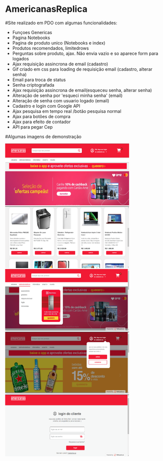 # AmericanasReplica

#Site realizado em PDO com algumas funcionalidades:

* Funçoes Genericas
* Pagina Notebooks
* Pagina de produto unico (Notebooks e index)
* Produtos recomendados, limitedrows
* Perguntas sobre produto, ajax. Não envia vazio e so aparece form para logados
* Ajax requisição assincrona de email (cadastro)
* Gif criado em css para loading de requisição email (cadastro, alterar senha)
* Email para troca de status
* Senha criptografada
* Ajax requisição assincrona de email(esqueceu senha, alterar senha)
* Alteração de senha por 'esqueci minha senha' (email)
* Alteração de senha com usuario logado (email)
* Cadastro e login com Google API
* Ajax pesquisa em tempo real /botão pesquisa normal
* Ajax para botões de compra
* Ajax para efeito de contador
* API para pegar Cep

#Algumas imagens de demonstração

<div>
<img src="images/demo/Screenshot_1.png" width="400px" height="200px"/>
<img src="images/demo/Screenshot_2.png" width="400px" height="200px"/>
<img src="images/demo/Screenshot_3.png" width="400px" height="200px"/>
<img src="images/demo/Screenshot_4.png" width="400px" height="200px"/>
<img src="images/demo/Screenshot_5.png" width="400px" height="200px"/>
</div>